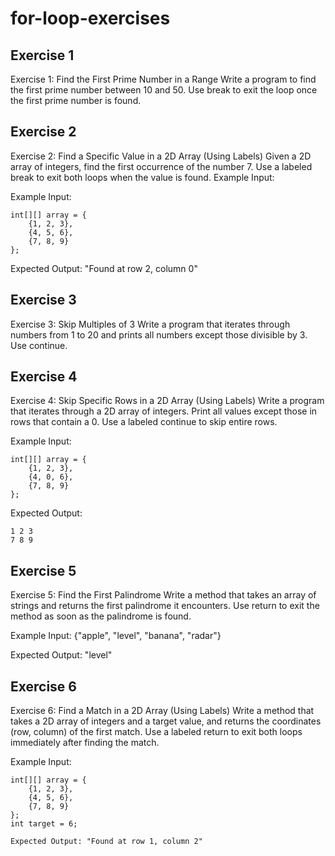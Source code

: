 # for-loop-exercises

## Exercise 1

Exercise 1: Find the First Prime Number in a Range
Write a program to find the first prime number between 10 and 50. Use break to exit the loop once the first prime number is found.

## Exercise 2

Exercise 2: Find a Specific Value in a 2D Array (Using Labels)
Given a 2D array of integers, find the first occurrence of the number 7. Use a labeled break to exit both loops when the value is found. Example Input:

Example Input:

```
int[][] array = {
    {1, 2, 3},
    {4, 5, 6},
    {7, 8, 9}
};

```

Expected Output: "Found at row 2, column 0"

## Exercise 3

Exercise 3: Skip Multiples of 3
Write a program that iterates through numbers from 1 to 20 and prints all numbers except those divisible by 3. Use continue.

## Exercise 4

Exercise 4: Skip Specific Rows in a 2D Array (Using Labels)
Write a program that iterates through a 2D array of integers. Print all values except those in rows that contain a 0. Use a labeled continue to skip entire rows.

Example Input:

```
int[][] array = {
    {1, 2, 3},
    {4, 0, 6},
    {7, 8, 9}
};
```

Expected Output:

```
1 2 3
7 8 9
```

## Exercise 5

Exercise 5: Find the First Palindrome
Write a method that takes an array of strings and returns the first palindrome it encounters. Use return to exit the method as soon as the palindrome is found.

Example Input: {"apple", "level", "banana", "radar"}

Expected Output: "level"

## Exercise 6 

Exercise 6: Find a Match in a 2D Array (Using Labels)
Write a method that takes a 2D array of integers and a target value, and returns the coordinates (row, column) of the first match. Use a labeled return to exit both loops immediately after finding the match.

Example Input:

```
int[][] array = {
    {1, 2, 3},
    {4, 5, 6},
    {7, 8, 9}
};
int target = 6;

Expected Output: "Found at row 1, column 2"
```
